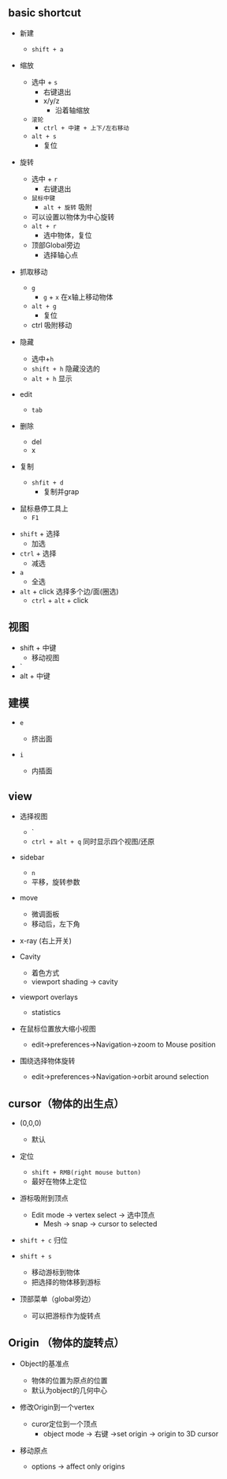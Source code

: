 ## basic shortcut

+ 新建
    + `shift + a`

+ 缩放
    + 选中 + `s`
        + 右键退出
        + x/y/z
            + 沿着轴缩放
    + `滚轮`  
        + `ctrl + 中建 + 上下/左右移动`
    + `alt + s`
        + 复位

+ 旋转
    + 选中 + `r`
        + 右键退出
    + `鼠标中键` 
        + `alt + 旋转` 吸附
    + 可以设置以物体为中心旋转
    + `alt + r`
        + 选中物体，复位
    + 顶部Global旁边
        + 选择轴心点


+ 抓取移动
    + `g`
        + `g` + `x` 在x轴上移动物体
    + `alt + g`
        + 复位
    + ctrl 吸附移动


+ 隐藏
    + 选中+`h`
    + `shift + h` 隐藏没选的
    + `alt + h` 显示


+ edit
    + `tab`

+ 删除
    + del
    + x


+ 复制
    + `shfit + d`
        + 复制并grap



<!-- help -->
+ 鼠标悬停工具上 
    + `F1`


<!-- 选择 -->
+ `shift` + 选择
    + 加选
+ `ctrl` + 选择
    + 减选
+ `a`
    + 全选
+ `alt` + click 选择多个边/面(圈选)
    + `ctrl` + `alt` + click


## 视图
+ shift + 中键
    + 移动视图
+ `
+ alt + 中键

## 建模
+ `e`
    + 挤出面

+ `i`
    + 内插面

## view
+ 选择视图
    + `
    + `ctrl + alt + q` 同时显示四个视图/还原

+ sidebar
     + `n`
     + 平移，旋转参数

+ move
    + 微调面板
    + 移动后，左下角


+ x-ray (右上开关)

+ Cavity
    + 着色方式
    + viewport shading -> cavity

+ viewport overlays
    + statistics


+ 在鼠标位置放大缩小视图
    + edit->preferences->Navigation->zoom to Mouse position

+ 围绕选择物体旋转
    + edit->preferences->Navigation->orbit around selection


## cursor（物体的出生点）
+ (0,0,0)
    + 默认

+ 定位
    + `shift + RMB(right mouse button)`
    + 最好在物体上定位

+ 游标吸附到顶点
    + Edit mode -> vertex select -> 选中顶点
        + Mesh -> snap -> cursor to selected


+ `shift + c` 归位

+ `shift + s` 
    + 移动游标到物体
    + 把选择的物体移到游标

+ 顶部菜单（global旁边）
    + 可以把游标作为旋转点


## Origin （物体的旋转点）

+ Object的基准点
    + 物体的位置为原点的位置
    + 默认为object的几何中心

+ 修改Origin到一个vertex
    + curor定位到一个顶点
        + object mode -> 右键 ->set origin -> origin to 3D cursor

+ 移动原点
    + options -> affect only origins